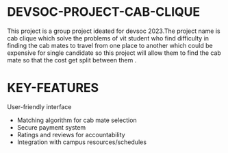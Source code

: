 # DEVSOC-PROJECT-CAB-CLIQUE
This project is a group project ideated for devsoc 2023.The project name is cab clique which solve the problems of vit student who find difficulty in finding the cab mates to travel from one place to another which could be expensive for single candidate so this project will allow them to find the cab mate so that the cost get split between them .
# KEY-FEATURES
 User-friendly interface
- Matching algorithm for cab mate selection
- Secure payment system
- Ratings and reviews for accountability
- Integration with campus resources/schedules
